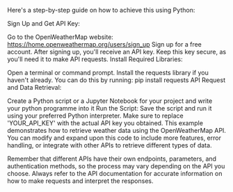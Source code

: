 Here's a step-by-step guide on how to achieve this using Python:

Sign Up and Get API Key:

Go to the OpenWeatherMap website: https://home.openweathermap.org/users/sign_up
Sign up for a free account.
After signing up, you'll receive an API key. Keep this key secure, as you'll need it to make API requests.
Install Required Libraries:

Open a terminal or command prompt.
Install the requests library if you haven't already. You can do this by running: pip install requests
API Request and Data Retrieval:

Create a Python script or a Jupyter Notebook for your project and write your python programme into it
Run the Script:
Save the script and run it using your preferred Python interpreter.
Make sure to replace 'YOUR_API_KEY' with the actual API key you obtained.
This example demonstrates how to retrieve weather data using the OpenWeatherMap API. You can modify and expand upon this code to include more features, error handling, or integrate with other APIs to retrieve different types of data.

Remember that different APIs have their own endpoints, parameters, and authentication methods, so the process may vary depending on the API you choose. Always refer to the API documentation for accurate information on how to make requests and interpret the responses.
